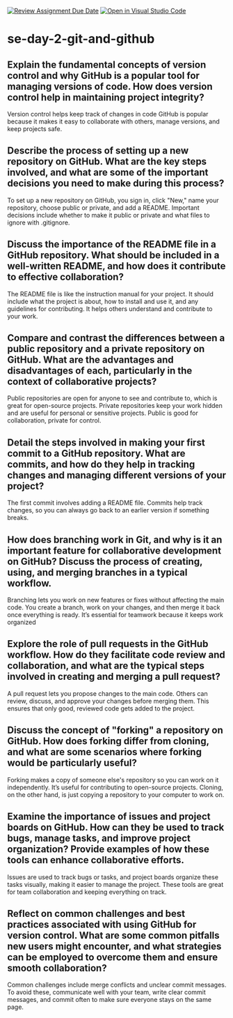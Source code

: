 [![Review Assignment Due Date](https://classroom.github.com/assets/deadline-readme-button-22041afd0340ce965d47ae6ef1cefeee28c7c493a6346c4f15d667ab976d596c.svg)](https://classroom.github.com/a/8wgCKhpZ)
[![Open in Visual Studio Code](https://classroom.github.com/assets/open-in-vscode-2e0aaae1b6195c2367325f4f02e2d04e9abb55f0b24a779b69b11b9e10269abc.svg)](https://classroom.github.com/online_ide?assignment_repo_id=15583788&assignment_repo_type=AssignmentRepo)
# se-day-2-git-and-github
## Explain the fundamental concepts of version control and why GitHub is a popular tool for managing versions of code. How does version control help in maintaining project integrity?
Version control helps keep track of changes in code 
GitHub is popular because it makes it easy to collaborate with others, manage versions, and keep projects safe.
## Describe the process of setting up a new repository on GitHub. What are the key steps involved, and what are some of the important decisions you need to make during this process?
To set up a new repository on GitHub, you sign in, click "New," name your repository, choose public or private, and add a README. Important decisions include whether to make it public or private and what files to ignore with .gitignore.
## Discuss the importance of the README file in a GitHub repository. What should be included in a well-written README, and how does it contribute to effective collaboration?
The README file is like the instruction manual for your project. It should include what the project is about, how to install and use it, and any guidelines for contributing. It helps others understand and contribute to your work.
## Compare and contrast the differences between a public repository and a private repository on GitHub. What are the advantages and disadvantages of each, particularly in the context of collaborative projects?
Public repositories are open for anyone to see and contribute to, which is great for open-source projects. Private repositories keep your work hidden and are useful for personal or sensitive projects. Public is good for collaboration, private for control.
## Detail the steps involved in making your first commit to a GitHub repository. What are commits, and how do they help in tracking changes and managing different versions of your project?
The first commit involves adding a README file. Commits help track changes, so you can always go back to an earlier version if something breaks.
## How does branching work in Git, and why is it an important feature for collaborative development on GitHub? Discuss the process of creating, using, and merging branches in a typical workflow.
Branching lets you work on new features or fixes without affecting the main code. You create a branch, work on your changes, and then merge it back once everything is ready. It’s essential for teamwork because it keeps work organized
## Explore the role of pull requests in the GitHub workflow. How do they facilitate code review and collaboration, and what are the typical steps involved in creating and merging a pull request?
A pull request lets you propose changes to the main code. Others can review, discuss, and approve your changes before merging them. This ensures that only good, reviewed code gets added to the project.
## Discuss the concept of "forking" a repository on GitHub. How does forking differ from cloning, and what are some scenarios where forking would be particularly useful?
Forking makes a copy of someone else's repository so you can work on it independently. It’s useful for contributing to open-source projects. Cloning, on the other hand, is just copying a repository to your computer to work on.
## Examine the importance of issues and project boards on GitHub. How can they be used to track bugs, manage tasks, and improve project organization? Provide examples of how these tools can enhance collaborative efforts.
Issues are used to track bugs or tasks, and project boards organize these tasks visually, making it easier to manage the project. These tools are great for team collaboration and keeping everything on track.
## Reflect on common challenges and best practices associated with using GitHub for version control. What are some common pitfalls new users might encounter, and what strategies can be employed to overcome them and ensure smooth collaboration?
Common challenges include merge conflicts and unclear commit messages. To avoid these, communicate well with your team, write clear commit messages, and commit often to make sure everyone stays on the same page.
